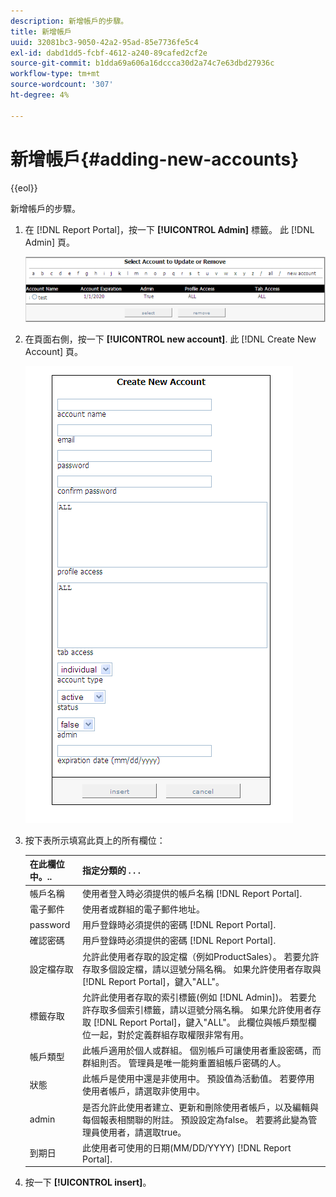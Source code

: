 ```yaml
---
description: 新增帳戶的步驟。
title: 新增帳戶
uuid: 32081bc3-9050-42a2-95ad-85e7736fe5c4
exl-id: dabd1dd5-fcbf-4612-a240-89cafed2cf2e
source-git-commit: b1dda69a606a16dccca30d2a74c7e63dbd27936c
workflow-type: tm+mt
source-wordcount: '307'
ht-degree: 4%

---
```


# 新增帳戶{#adding-new-accounts}

{{eol}}

新增帳戶的步驟。

1. 在 [!DNL Report Portal]，按一下 **[!UICONTROL Admin]** 標籤。 此 [!DNL Admin] 頁。

   ![](assets/report_admintag2.png)

1. 在頁面右側，按一下 **[!UICONTROL new account]**. 此 [!DNL Create New Account] 頁。

   ![步驟資訊](assets/rptPort_scrn_AdminTab_createUser.png)

1. 按下表所示填寫此頁上的所有欄位：

   | 在此欄位中。.. | 指定分類的 . . . |
   |---|---|
   | 帳戶名稱 | 使用者登入時必須提供的帳戶名稱 [!DNL Report Portal]. |
   | 電子郵件 | 使用者或群組的電子郵件地址。 |
   | password | 用戶登錄時必須提供的密碼 [!DNL Report Portal]. |
   | 確認密碼 | 用戶登錄時必須提供的密碼 [!DNL Report Portal]. |
   | 設定檔存取 | 允許此使用者存取的設定檔（例如ProductSales）。 若要允許存取多個設定檔，請以逗號分隔名稱。 如果允許使用者存取與 [!DNL Report Portal]，鍵入&quot;ALL&quot;。 |
   | 標籤存取 | 允許此使用者存取的索引標籤(例如 [!DNL Admin])。 若要允許存取多個索引標籤，請以逗號分隔名稱。 如果允許使用者存取 [!DNL Report Portal]，鍵入&quot;ALL&quot;。 此欄位與帳戶類型欄位一起，對於定義群組存取權限非常有用。 |
   | 帳戶類型 | 此帳戶適用於個人或群組。 個別帳戶可讓使用者重設密碼，而群組則否。 管理員是唯一能夠重置組帳戶密碼的人。 |
   | 狀態 | 此帳戶是使用中還是非使用中。 預設值為活動值。 若要停用使用者帳戶，請選取非使用中。 |
   | admin | 是否允許此使用者建立、更新和刪除使用者帳戶，以及編輯與每個報表相關聯的附註。 預設設定為false。 若要將此變為管理員使用者，請選取true。 |
   | 到期日 | 此使用者可使用的日期(MM/DD/YYYY) [!DNL Report Portal]. |

1. 按一下 **[!UICONTROL insert]**。
